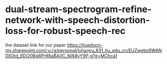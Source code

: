 # dual-stream-spectrogram-refine-network-with-speech-distortion-loss-for-robust-speech-rec
the dataset link for our paper
https://tjueducn-my.sharepoint.com/:u:/g/personal/luhaoyu_831_tju_edu_cn/EUZwebz6WANDllOtd_9DI20Bg6Pr98aBA0C_Ni68yY9P-g?e=MChca1
